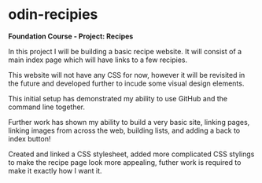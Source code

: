 # odin-recipies

**Foundation Course - Project: Recipes**

In this project I will be building a basic recipe website. It will consist of a main index page which will have links to a few recipies.

This website will not have any CSS for now, however it will be revisited in the future and developed further to incude some visual design elements.

This initial setup has demonstrated my ability to use GitHub and the command line together.

Further work has shown my ability to build a very basic site, linking pages, linking images from across the web, building lists, and adding a back to index button!

Created and linked a CSS stylesheet, added more complicated CSS stylings to make the recipe page look more appealing, futher work is required to make it exactly how I want it.
